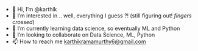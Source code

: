 - 👋 Hi, I’m @karthik
- 👀 I’m interested in .. well, everything I guess ?! (still figuring out! *fingers crossed*) 
- 🌱 I’m currently learning data science, so eventually ML and Python 
- 💞️ I’m looking to collaborate on Data Science, ML, Python 
- 📫 How to reach me  karthikramamurthy6@gmail.com

<!---
karthik294krazy/karthik294krazy is a ✨ special ✨ repository because its `README.md` (this file) appears on your GitHub profile.
You can click the Preview link to take a look at your changes.
--->
